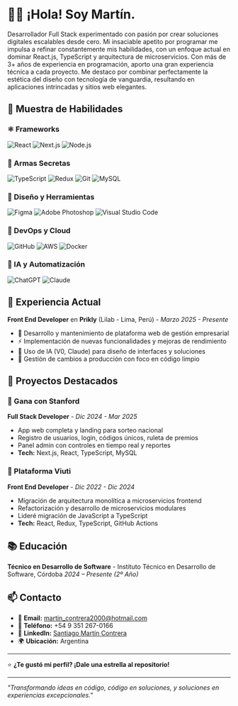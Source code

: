 # 🙌🏻 ¡Hola! Soy Martín.

Desarrollador Full Stack experimentado con pasión por crear soluciones digitales escalables desde cero. Mi insaciable apetito por programar me impulsa a refinar constantemente mis habilidades, con un enfoque actual en dominar React.js, TypeScript y arquitectura de microservicios. Con más de 3+ años de experiencia en programación, aporto una gran experiencia técnica a cada proyecto. Me destaco por combinar perfectamente la estética del diseño con tecnología de vanguardia, resultando en aplicaciones intrincadas y sitios web elegantes.

## 🧠 Muestra de Habilidades

### ⚛️ Frameworks
![React](https://img.shields.io/badge/React-20232A?style=for-the-badge&logo=react&logoColor=61DAFB)
![Next.js](https://img.shields.io/badge/Next.js-000000?style=for-the-badge&logo=next.js&logoColor=white)
![Node.js](https://img.shields.io/badge/Node.js-43853D?style=for-the-badge&logo=node.js&logoColor=white)

### 🤺 Armas Secretas
![TypeScript](https://img.shields.io/badge/TypeScript-007ACC?style=for-the-badge&logo=typescript&logoColor=white)
![Redux](https://img.shields.io/badge/Redux-593D88?style=for-the-badge&logo=redux&logoColor=white)
![Git](https://img.shields.io/badge/Git-F05032?style=for-the-badge&logo=git&logoColor=white)
![MySQL](https://img.shields.io/badge/MySQL-4479A1?style=for-the-badge&logo=mysql&logoColor=white)

### 🎨 Diseño y Herramientas
![Figma](https://img.shields.io/badge/Figma-F24E1E?style=for-the-badge&logo=figma&logoColor=white)
![Adobe Photoshop](https://img.shields.io/badge/Adobe%20Photoshop-31A8FF?style=for-the-badge&logo=adobe%20photoshop&logoColor=white)
![Visual Studio Code](https://img.shields.io/badge/Visual%20Studio%20Code-007ACC?style=for-the-badge&logo=visual%20studio%20code&logoColor=white)

### 🚀 DevOps y Cloud
![GitHub](https://img.shields.io/badge/GitHub-100000?style=for-the-badge&logo=github&logoColor=white)
![AWS](https://img.shields.io/badge/AWS-232F3E?style=for-the-badge&logo=amazon-aws&logoColor=white)
![Docker](https://img.shields.io/badge/Docker-2496ED?style=for-the-badge&logo=docker&logoColor=white)

### 🤖 IA y Automatización
![ChatGPT](https://img.shields.io/badge/ChatGPT-74AA9C?style=for-the-badge&logo=openai&logoColor=white)
![Claude](https://img.shields.io/badge/Claude-FF6B35?style=for-the-badge&logo=anthropic&logoColor=white)

## 💼 Experiencia Actual

**Front End Developer** en **Prikly** (Lilab - Lima, Perú) - *Marzo 2025 - Presente*
- 🎯 Desarrollo y mantenimiento de plataforma web de gestión empresarial
- ⚡ Implementación de nuevas funcionalidades y mejoras de rendimiento
- 🤖 Uso de IA (V0, Claude) para diseño de interfaces y soluciones
- 🚀 Gestión de cambios a producción con foco en código limpio

## 🌟 Proyectos Destacados

### 🎰 Gana con Stanford
**Full Stack Developer** - *Dic 2024 - Mar 2025*
- App web completa y landing para sorteo nacional
- Registro de usuarios, login, códigos únicos, ruleta de premios
- Panel admin con controles en tiempo real y reportes
- **Tech:** Next.js, React, TypeScript, MySQL

### 🏢 Plataforma Viuti
**Front End Developer** - *Dic 2022 - Dic 2024*
- Migración de arquitectura monolítica a microservicios frontend
- Refactorización y desarrollo de microservicios modulares
- Lideré migración de JavaScript a TypeScript
- **Tech:** React, Redux, TypeScript, GitHub Actions

## 📚 Educación
**Técnico en Desarrollo de Software** - Instituto Técnico en Desarrollo de Software, Córdoba
*2024 – Presente (2º Año)*

## 📫 Contacto
- 📧 **Email:** martin_contrera2000@hotmail.com
- 📱 **Teléfono:** +54 9 351 267-0166
- 💼 **LinkedIn:** [Santiago Martín Contrera](https://linkedin.com/in/santiago-martin-contrera)
- 🌍 **Ubicación:** Argentina

---

⭐ **¿Te gustó mi perfil? ¡Dale una estrella al repositorio!**

---

*"Transformando ideas en código, código en soluciones, y soluciones en experiencias excepcionales."*
